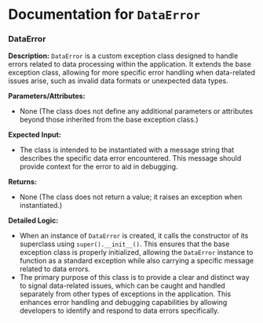 # Documentation for `DataError`

### DataError

**Description:**
`DataError` is a custom exception class designed to handle errors related to data processing within the application. It extends the base exception class, allowing for more specific error handling when data-related issues arise, such as invalid data formats or unexpected data types.

**Parameters/Attributes:**
- None (The class does not define any additional parameters or attributes beyond those inherited from the base exception class.)

**Expected Input:**
- The class is intended to be instantiated with a message string that describes the specific data error encountered. This message should provide context for the error to aid in debugging.

**Returns:**
- None (The class does not return a value; it raises an exception when instantiated.)

**Detailed Logic:**
- When an instance of `DataError` is created, it calls the constructor of its superclass using `super().__init__()`. This ensures that the base exception class is properly initialized, allowing the `DataError` instance to function as a standard exception while also carrying a specific message related to data errors.
- The primary purpose of this class is to provide a clear and distinct way to signal data-related issues, which can be caught and handled separately from other types of exceptions in the application. This enhances error handling and debugging capabilities by allowing developers to identify and respond to data errors specifically.